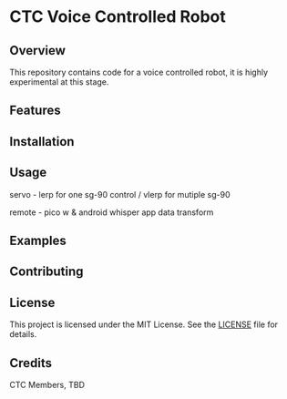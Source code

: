 # CTC Voice Controlled Robot

## Overview

This repository contains code for a voice controlled robot, it is highly experimental at this stage.

## Features

## Installation

## Usage

servo - lerp for one sg-90 control  / vlerp for mutiple sg-90

remote - pico w & android whisper app data transform

## Examples

## Contributing

## License

This project is licensed under the MIT License. See the [LICENSE](LICENSE) file for details.

## Credits

CTC Members, TBD
